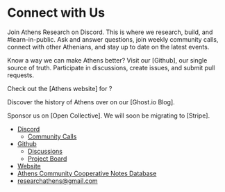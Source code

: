 # Connect with Us

Join Athens Research on Discord. This is where we research, build, and \#learn-in-public. Ask and answer questions, join weekly community calls, connect with other Athenians, and stay up to date on the latest events.

Know a way we can make Athens better? Visit our \[Github\], our single source of truth. Participate in discussions, create issues, and submit pull requests. 

Check out the \[Athens website\] for ?

Discover the history of Athens over on our \[Ghost.io Blog\]. 

Sponsor us on \[Open Collective\]. We will soon be migrating to \[Stripe\]. 



* [Discord](https://discord.gg/as9h8yHNfD)
  * [Community Calls](https://calendar.google.com/calendar/u/7?cid=NjVnZjNvY2JuczN0cmhqODZhbm8xbzA2NDhAZ3JvdXAuY2FsZW5kYXIuZ29vZ2xlLmNvbQ)
* [Github](https://github.com/athensresearch/)
  * [Discussions](https://github.com/athensresearch/athens/discussions)
  * [Project Board](https://github.com/athensresearch/athens/projects)
* [Website](https://athens-research.ghost.io/)
* [Athens Community Cooperative Notes Database](https://roamresearch.com/#/app/athensresearch/)
* researchathens@gmail.com





